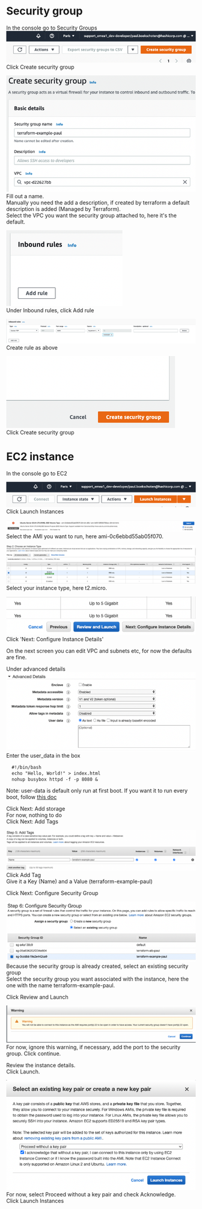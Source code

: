 # Security group
In the console go to Security Groups  
![](media/2022-03-24-13-47-24.png)  
Click Create security group  

![](media/2022-03-24-13-49-37.png)  
Fill out a name.  
Manually you need the add a description, if created by terraform a default description is added (Managed by Terraform).  
Select the VPC you want the security group attached to, here it's the default.  

![](media/2022-03-24-13-50-47.png)  
Under Inbound rules, click Add rule  

![](media/2022-03-24-13-52-27.png)  
Create rule as above  

![](media/2022-03-24-13-53-11.png)  
Click Create security group  

# EC2 instance
In the console go to EC2  

![](media/2022-03-24-13-35-38.png)  
Click Launch Instances  

![](media/2022-03-24-13-37-18.png)  
Select the AMI you want to run, here ami-0c6ebbd55ab05f070.  

![](media/2022-03-24-13-38-24.png)  
Select your instance type, here t2.micro.  

![](media/2022-03-24-13-40-09.png)  
Click 'Next: Configure Instance Details'  

On the next screen you can edit VPC and subnets etc, for now the defaults are fine.  

Under advanced details  
![](media/2022-03-24-13-43-51.png)  
Enter the user_data in the box
```
  #!/bin/bash
  echo "Hello, World!" > index.html
  nohup busybox httpd -f -p 8080 &
```
Note: user-data is default only run at first boot.
If you want it to run every boot, follow [this doc](https://aws.amazon.com/premiumsupport/knowledge-center/execute-user-data-ec2/)  

Click Next: Add storage  
For now, nothing to do  
Click Next: Add Tags  

![](media/2022-03-24-14-01-07.png)  
Click Add Tag  
Give it a Key (Name) and a Value (terraform-example-paul)  

Click Next: Configure Security Group  

![](media/2022-03-24-14-03-16.png)  
Because the security group is already created, select an existing security group  
Select the security group you want associated with the instance, here the one with the name terraform-example-paul.  


Click Review and Launch  

![](media/2022-03-24-14-05-46.png)  
For now, ignore this warning, if necessary, add the port to the security group.
Click continue.  

Review the instance details.  
Click Launch.  

![](media/2022-03-24-14-13-03.png)  
For now, select Proceed without a key pair and check Acknowledge.  
Click Launch Instances  
